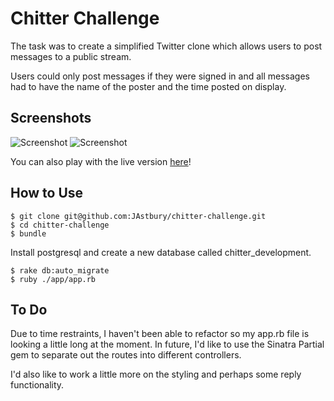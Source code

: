 Chitter Challenge
=================

The task was to create a simplified Twitter clone which allows users to post messages to a public stream.

Users could only post messages if they were signed in and all messages had to have the name of the poster and the time posted on display.


Screenshots
-----

![Screenshot](http://i.imgur.com/s9itZFxm.png)
![Screenshot](http://i.imgur.com/1NCuy9Qm.png)

You can also play with the live version [here](https://chitter-chat.herokuapp.com)!

How to Use
-----

```
$ git clone git@github.com:JAstbury/chitter-challenge.git
$ cd chitter-challenge
$ bundle
```
Install postgresql and create a new database called chitter_development.
```
$ rake db:auto_migrate
$ ruby ./app/app.rb
```

To Do
-----

Due to time restraints, I haven't been able to refactor so my app.rb file is looking a little long at the moment. In future, I'd like to use the Sinatra Partial gem to separate out the routes into different controllers.

I'd also like to work a little more on the styling and perhaps some reply functionality.

